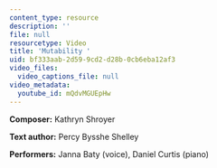 ```yaml
---
content_type: resource
description: ''
file: null
resourcetype: Video
title: 'Mutability '
uid: bf333aab-2d59-9cd2-d28b-0cb6eba12af3
video_files:
  video_captions_file: null
video_metadata:
  youtube_id: mQdvMGUEpHw
---
```


**Composer:** Kathryn Shroyer

**Text author:** Percy Bysshe Shelley

**Performers:** Janna Baty (voice), Daniel Curtis (piano)